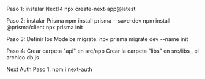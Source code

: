 Paso 1:
instalar Next14
npx create-next-app@latest

Paso 2:
instalar Prisma
npm install prisma --save-dev
npm install @prisma/client
npx prisma init

Paso 3:
Definir los Modelos
migrate: 
npx prisma migrate dev --name init

Paso 4:
Crear carpeta "api" en src/app
Crear la carpeta "libs" en src/libs , el archico db.js


Next Auth
Paso 1: 
npm i next-auth




